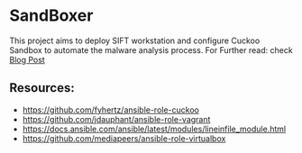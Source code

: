 # SandBoxer

This project aims to deploy SIFT workstation and configure Cuckoo Sandbox to automate the malware analysis process.
For Further read: check [Blog Post](https://layer0.xyz/malware_forensics/2020/04/14/Cuckoo_SIFT_With_Ansible/)  

## Resources:

* https://github.com/fyhertz/ansible-role-cuckoo
* https://github.com/jdauphant/ansible-role-vagrant
* https://docs.ansible.com/ansible/latest/modules/lineinfile_module.html
* https://github.com/mediapeers/ansible-role-virtualbox
